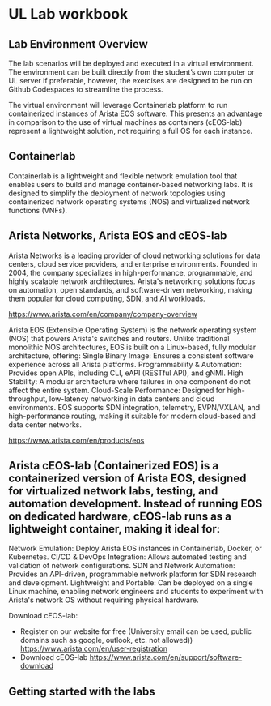 # UL Lab workbook

## Lab Environment Overview
The lab scenarios will be deployed and executed in a virtual environment. The environment can be built directly from the student’s own computer or UL server if preferable, however, the exercises are designed to be run on Github Codespaces to streamline the process.

The virtual environment will leverage Containerlab platform to run containerized instances of Arista EOS software. This presents an advantage in comparison to the use of virtual machines as containers (cEOS-lab) represent a lightweight solution, not requiring a full OS for each instance.

## Containerlab
Containerlab is a lightweight and flexible network emulation tool that enables users to build and manage container-based networking labs. It is designed to simplify the deployment of network topologies using containerized network operating systems (NOS) and virtualized network functions (VNFs).

## Arista Networks, Arista EOS and cEOS-lab
Arista Networks is a leading provider of cloud networking solutions for data centers, cloud service providers, and enterprise environments. Founded in 2004, the company specializes in high-performance, programmable, and highly scalable network architectures. Arista's networking solutions focus on automation, open standards, and software-driven networking, making them popular for cloud computing, SDN, and AI workloads.

https://www.arista.com/en/company/company-overview 

Arista EOS (Extensible Operating System) is the network operating system (NOS) that powers Arista's switches and routers. Unlike traditional monolithic NOS architectures, EOS is built on a Linux-based, fully modular architecture, offering:
Single Binary Image: Ensures a consistent software experience across all Arista platforms.
Programmability & Automation: Provides open APIs, including CLI, eAPI (RESTful API), and gNMI.
High Stability: A modular architecture where failures in one component do not affect the entire system.
Cloud-Scale Performance: Designed for high-throughput, low-latency networking in data centers and cloud environments.
EOS supports SDN integration, telemetry, EVPN/VXLAN, and high-performance routing, making it suitable for modern cloud-based and data center networks.

https://www.arista.com/en/products/eos

## Arista cEOS-lab (Containerized EOS) is a containerized version of Arista EOS, designed for virtualized network labs, testing, and automation development. Instead of running EOS on dedicated hardware, cEOS-lab runs as a lightweight container, making it ideal for:
Network Emulation: Deploy Arista EOS instances in Containerlab, Docker, or Kubernetes.
CI/CD & DevOps Integration: Allows automated testing and validation of network configurations.
SDN and Network Automation: Provides an API-driven, programmable network platform for SDN research and development.
Lightweight and Portable: Can be deployed on a single Linux machine, enabling network engineers and students to experiment with Arista's network OS without requiring physical hardware.

Download cEOS-lab:
- Register on our website for free (University email can be used, public domains such as google, outlook, etc. not allowed))
  https://www.arista.com/en/user-registration
- Download cEOS-lab
  https://www.arista.com/en/support/software-download

## Getting started with the labs
